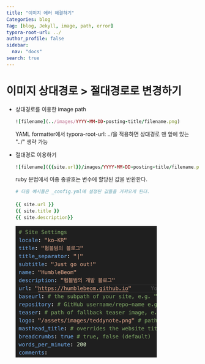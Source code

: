 ```yaml
---
title: "이미지 에러 해결하기"
Categories: blog
Tag: [blog, Jekyll, image, path, error]
typora-root-url: ../
author_profile: false
sidebar:
  nav: "docs"
search: true
---
```


# 이미지 상대경로 > 절대경로로 변경하기

- 상대경로를 이용한 image path

  ```ruby
  ![filename](../images/YYYY-MM-DD-posting-title/filename.png)
  ```

  YAML formatter에서 typora-root-url: ../을 적용하면 상대경로 맨 앞에 있는 "../" 생략 가능

- 절대경로 이용하기

  ```ruby
  ![filename]({{site.url}}/images/YYYY-MM-DD-posting-title/filename.png)
  ```

  ruby 문법에서 이중 중괄호는 변수에  할당된 값을 반환한다.

  ```ruby
  # 다음 예시들은 _config.yml에 설정된 값들을 가져오게 된다.  
  
  {{ site.url }}
  {{ site.title }}
  {{ site.description}}
  
  ```

  <img src="/images/2023-06-04-image-path-error-handling/image-20230604202321320.png" alt="image-20230604202321320" style="zoom:50%;" />

